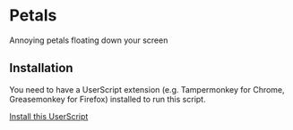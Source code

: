 # Petals
Annoying petals floating down your screen

## Installation
You need to have a UserScript extension (e.g. Tampermonkey for Chrome, Greasemonkey for Firefox) installed to run this script.

[Install this UserScript](https://github.com/LenAnderson/Petals/raw/master/petals.user.js)
